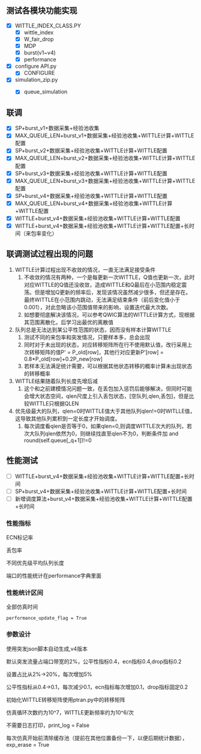 ## 测试各模块功能实现

- [x] WITTLE_INDEX_CLASS.PY
  - [x] wittle_index
  - [x] W_fair_drop
  - [x] MDP
  - [x] burst(v1~v4)
  - [x] performance
- [x] configure API.py
  - [x] CONFIGURE
- [x] simulation_zip.py
  - [x] queue_simulation



## 联调

- [x] SP+burst_v1+数据采集+经验池收集
- [x] MAX_QUEUE_LEN+burst_v1+数据采集+经验池收集+WITTLE计算+WITTLE配置
- [x] SP+burst_v2+数据采集+经验池收集+WITTLE计算+WITTLE配置
- [x] MAX_QUEUE_LEN+burst_v2+数据采集+经验池收集+WITTLE计算+WITTLE配置
- [x] SP+burst_v3+数据采集+经验池收集+WITTLE计算+WITTLE配置
- [x] MAX_QUEUE_LEN+burst_v3+数据采集+经验池收集+WITTLE计算+WITTLE配置
- [x] SP+burst_v4+数据采集+经验池收集+WITTLE计算+WITTLE配置
- [x] MAX_QUEUE_LEN+burst_v4+数据采集+经验池收集+WITTLE计算+WITTLE配置
- [x] WITTLE+burst_v4+数据采集+经验池收集+WITTLE计算+WITTLE配置
- [x] WITTLE+burst_v4+数据采集+经验池收集+WITTLE计算+WITTLE配置+长时间（来包率变化）

## 联调测试过程出现的问题

1. WITTLE计算过程出现不收敛的情况，一直无法满足接受条件
   1. 不收敛的情况有两种，一个是每更新一次WITTLE，Q值也更新一次，此时对应WITTLE的Q值还没收敛，造成WITTLE和Q最后在小范围内稳定震荡。但是增加Q更新的频率后，发现该情况虽然减少很多，但还是存在。最终WITTLE在小范围内跳动，无法满足结束条件（前后变化值小于0.001），对此忽略该小范围值带来的影响，设置迭代最大次数。
   2. 如想要彻底解决该情况，可以参考QWIC算法的WITTLE计算方式，现根据其范围离散化，后学习出最优的离散值
2. 队列总是无法达到某公平性范围的状态，因而没有样本计算WITTLE
   1. 测试不同的来包率和突发情况，只要样本多，总会出现
   2. 同时对于未出现的状态，对应转移矩阵所在行不使用默认值，改行采用上次转移矩阵的值P' = P_old[row]，其他行对应更新P'[row] = 0.8*P_old[row]+0.2P_new[row]
   3. 若样本无法满足统计需要，可以根据其他状态转移的概率计算未出现状态的转移概率
3. WITTLE结果随着队列长度先增后减
   1. 这个和之前建模情况问题一致，在丢包加入惩罚后能够解决，但同时可能会增大状态空间，qlen尺度上引入丢包状态，[空队列,qlen,丢包]，但是比较WITTLE只根据QLEN
4. 优先级最大的队列，qlen=0时WITTLE值大于其他队列qlen!=0时WITLLE值，这导致其他队列累积到一定长度才开始调度。
   1. 每次调度看qlen是否等于0，如果qlen=0,则调度WITTLE次大的队列，若次大队列qlen依然为0，则继续找直至qlen不为0，判断条件加 and round(self.queue[_q+1])!=0


## 性能测试

- [ ] WITTLE+burst_v4+数据采集+经验池收集+WITTLE计算+WITTLE配置+长时间
- [ ] SP+burst_v4+数据采集+经验池收集+WITTLE计算+WITTLE配置+长时间
- [ ] 新增调度算法+burst_v4+数据采集+经验池收集+WITTLE计算+WITTLE配置+长时间

### 性能指标

ECN标记率

丢包率

不同优先级平均队列长度

端口的性能统计在performance字典里面

### 性能统计区间

全部仿真时间

```
performance_update_flag = True
```

### 参数设计

使用突发json脚本自动生成,v4版本

默认突发流量占端口带宽的2%，公平性指标0.4，ecn指标0.4,drop指标0.2

设置占比从2%->20%，每次增加5%

公平性指标从0.4->0.1，每次减少0.1，ecn指标每次增加0.1，drop指标固定0.2

初始化WITTLE转移矩阵使用ptran.py中的转移矩阵

仿真循环次数约为10^7，WITTLE更新频率约为10^6/次

不需要日志打印，print_log = False

每次仿真开始前清除缓存池（提前在其他位置备份一下，以便后期统计数据），exp_erase = True

